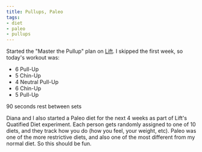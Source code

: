 ```yaml
---
title: Pullups, Paleo
tags:
- diet
- paleo
- pullups
---
```


Started the "Master the Pullup" plan on [Lift](https://lift.do). I skipped the first week, so today's workout was:

- 6 Pull-Up
- 5 Chin-Up
- 4 Neutral Pull-Up
- 6 Chin-Up
- 5 Pull-Up

90 seconds rest between sets

Diana and I also started a Paleo diet for the next 4 weeks as part of Lift's Quatified Diet experiment. Each person gets randomly assigned to one of 10 diets, and they track how you do (how you feel, your weight, etc). Paleo was one of the more restrictive diets, and also one of the most different from my normal diet. So this should be fun.
